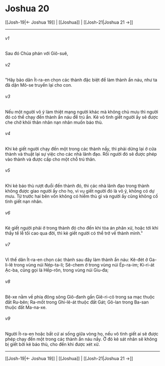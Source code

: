 # Joshua 20

[[Josh-19|← Joshua 19]] | [[Joshua]] | [[Josh-21|Joshua 21 →]]
***



###### v1 
Sau đó Chúa phán với Giô-suê, 

###### v2 
"Hãy bảo dân Ít-ra-en chọn các thành đặc biệt để làm thành ẩn náu, như ta đã dặn Mô-se truyền lại cho con. 

###### v3 
Nếu một người vô ý làm thiệt mạng người khác mà không chủ mưu thì người đó có thể chạy đến thành ẩn náu để trú ẩn. Kẻ vô tình giết người ấy sẽ được che chở khỏi thân nhân nạn nhân muốn báo thù. 

###### v4 
Khi kẻ giết người chạy đến một trong các thành nầy, thì phải dừng lại ở cửa thành và thuật lại sự việc cho các nhà lãnh đạo. Rồi người đó sẽ được phép vào thành và được cấp cho một chỗ trú thân. 

###### v5 
Khi kẻ báo thù rượt đuổi đến thành đó, thì các nhà lãnh đạo trong thành không được giao người ấy cho họ, vì vụ giết người đó là vô ý, không có dự mưu. Từ trước hai bên vốn không có hiềm thù gì và người ấy cũng không cố tình giết nạn nhân. 

###### v6 
Kẻ giết người phải ở trong thành đó cho đến khi tòa án phân xử, hoặc tới khi thầy tế lễ tối cao qua đời, thì kẻ giết người có thể trở về thành mình." 

###### v7 
Vì thế dân Ít-ra-en chọn các thành sau đây làm thành ẩn náu: Kê-đét ở Ga-li-lê trong vùng núi Nép-ta-li; Sê-chem ở trong vùng núi Ép-ra-im; Ki-ri-át Ạc-ba, cũng gọi là Hếp-rôn, trong vùng núi Giu-đa; 

###### v8 
Bê-xe nằm về phía đông sông Giô-đanh gần Giê-ri-cô trong sa mạc thuộc đất Ru-bên; Ra-mốt trong Ghi-lê-át thuộc đất Gát; Gô-lan trong Ba-san thuộc đất Ma-na-xe. 

###### v9 
Người Ít-ra-en hoặc bất cứ ai sống giữa vòng họ, nếu vô tình giết ai sẽ được phép chạy đến một trong các thành ẩn náu nầy. Ở đó kẻ sát nhân sẽ không bị giết bởi kẻ báo thù, cho đến khi được xét xử.

***
[[Josh-19|← Joshua 19]] | [[Joshua]] | [[Josh-21|Joshua 21 →]]
